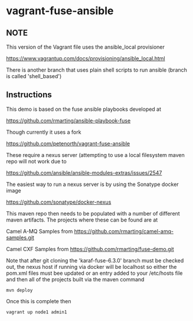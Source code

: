 # vagrant-fuse-ansible

## NOTE

This version of the Vagrant file uses the ansible_local provisioner

https://www.vagrantup.com/docs/provisioning/ansible_local.html

There is another branch that uses plain shell scripts to run ansible (branch is called 'shell_based')

## Instructions

This demo is based on the fuse ansible playbooks developed at

https://github.com/rmarting/ansible-playbook-fuse
    
Though currently it uses a fork

https://github.com/petenorth/vagrant-fuse-ansible
    
These require a nexus server (attempting to use a local filesystem maven repo will not work due to 

https://github.com/ansible/ansible-modules-extras/issues/2547
    
The easiest way to run a nexus server is by using the Sonatype docker image

https://github.com/sonatype/docker-nexus
    
This maven repo then needs to be populated with a number of different maven artifacts. The projects where these can be found are at

Camel A-MQ Samples from https://github.com/rmarting/camel-amq-samples.git

Camel CXF Samples from https://github.com/rmarting/fuse-demo.git
   
Note that after git cloning the 'karaf-fuse-6.3.0' branch must be checked out, the nexus host if running via docker will be localhost so either the pom.xml files must bee updated or an entry added to your /etc/hosts file and then all of the projects built via the maven command

    mvn deploy
    
Once this is complete then

    vagrant up node1 admin1
    
    


